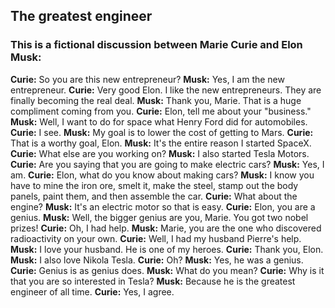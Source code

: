 ## The greatest engineer
### This is a fictional discussion between Marie Curie and Elon Musk:
**Curie:** So you are this new entrepreneur?
**Musk:** Yes, I am the new entrepreneur.
**Curie:** Very good Elon. I like the new entrepreneurs. They are finally becoming the real deal. 
**Musk:** Thank you, Marie. That is a huge compliment coming from you. 
**Curie:** Elon, tell me about your "business." 
**Musk:** Well, I want to do for space what Henry Ford did for automobiles. 
**Curie:** I see.
**Musk:** My goal is to lower the cost of getting to Mars. 
**Curie:** That is a worthy goal, Elon. 
**Musk:** It's the entire reason I started SpaceX. 
**Curie:** What else are you working on? 
**Musk:** I also started Tesla Motors. 
**Curie:** Are you saying that you are going to make electric cars? 
**Musk:** Yes, I am. 
**Curie:** Elon, what do you know about making cars? 
**Musk:** I know you have to mine the iron ore, smelt it, make the steel, stamp out the body panels, paint them, and then assemble the car. 
**Curie:** What about the engine? 
**Musk:** It's an electric motor so that is easy. 
**Curie:** Elon, you are a genius. 
**Musk:** Well, the bigger genius are you, Marie. You got two nobel prizes! 
**Curie:** Oh, I had help. 
**Musk:** Marie, you are the one who discovered radioactivity on your own. 
**Curie:** Well, I had my husband Pierre's help. 
**Musk:** I love your husband. He is one of my heroes. 
**Curie:** Thank you, Elon. 
**Musk:** I also love Nikola Tesla. 
**Curie:** Oh? 
**Musk:** Yes, he was a genius. 
**Curie:** Genius is as genius does. 
**Musk:** What do you mean? 
**Curie:** Why is it that you are so interested in Tesla? 
**Musk:** Because he is the greatest engineer of all time. 
**Curie:** Yes, I agree.